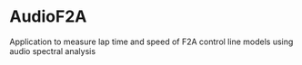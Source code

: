 # AudioF2A
Application to measure lap time and speed of F2A control line models using audio spectral analysis 
